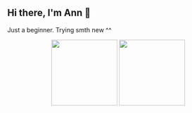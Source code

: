 ## Hi there, I'm Ann 👋

Just a beginner. Trying smth new ^^
<p align='center'>
   <a href="https://github-readme-stats.vercel.app/api?username=anya-popova&show_icons=true&count_private=true">
       <img height=150 src="https://github-readme-stats.vercel.app/api?username=anya-popova&show_icons=true&count_private=true"/></a>
   <a href="https://github.com/anya-popova/github-readme-stats">
       <img height=150 src="https://github-readme-stats.vercel.app/api/top-langs/?username=anya-popova&layout=compact"/></a>
</p>
<!--
**anya-popova/anya-popova** is a ✨ _special_ ✨ repository because its `README.md` (this file) appears on your GitHub profile.

Here are some ideas to get you started:

- 🔭 I’m currently working on ...
- 🌱 I’m currently learning ...
- 👯 I’m looking to collaborate on ...
- 🤔 I’m looking for help with ...
- 💬 Ask me about ...
- 📫 How to reach me: ...
- 😄 Pronouns: ...
- ⚡ Fun fact: ...
-->
